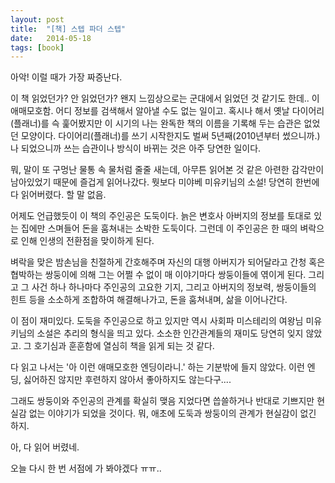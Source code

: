 ```yaml
---
layout: post
title:  "[책] 스텝 파더 스텝"
date:   2014-05-18
tags: [book]
---
```


아악! 이럴 때가 가장 짜증난다. 

  이 책 읽었던가? 안 읽었던가? 왠지 느낌상으로는 군대에서 읽었던 것 같기도 한데.. 이 애매모호함. 어디 정보를 검색해서 알아낼 수도 없는 일이고. 혹시나 해서 옛날 다이어리(플래너)를 슥 훑어봤지만 이 시기의 나는 완독한 책의 이름을 기록해 두는 습관은 없었던 모양이다. 다이어리(플래너)를 쓰기 시작한지도 벌써 5년째(2010년부터 썼으니까.)나 되었으니까 쓰는 습관이나 방식이 바뀌는 것은 아주 당연한 일이다. 

  뭐, 말이 또 구멍난 물통 속 물처럼 줄줄 새는데, 아무튼 읽어본 것 같은 아련한 감각만이 남아있었기 때문에 즐겁게 읽어나갔다. 뭣보다 미야베 미유키님의 소설! 당연히 한번에 다 읽어버렸다. 할 말 없음. 

  어제도 언급했듯이 이 책의 주인공은 도둑이다. 늙은 변호사 아버지의 정보를 토대로 있는 집에만 스며들어 돈을 훔쳐내는 소박한 도둑이다. 그런데 이 주인공은 한 때의 벼락으로 인해 인생의 전환점을 맞이하게 된다. 

  벼락을 맞은 밤손님을 친절하게 간호해주며 자신의 대행 아버지가 되어달라고 간청 혹은 협박하는 쌍둥이에 의해 그는 어쩔 수 없이 매 이야기마다 쌍둥이들에 엮이게 된다. 그리고 그 사건 하나 하나마다 주인공의 고요한 기지, 그리고 아버지의 정보력, 쌍둥이들의 힌트 등을 소소하게 조합하여 해결해나가고, 돈을 훔쳐내며, 삶을 이어나간다. 

  이 점이 재미있다. 도둑을 주인공으로 하고 있지만 역시 사회파 미스테리의 여왕님 미유키님의 소설은 추리의 형식을 띄고 있다. 소소한 인간관계들의 재미도 당연히 잊지 않았고. 그 호기심과 훈훈함에 열심히 책을 읽게 되는 것 같다. 

  다 읽고 나서는 '아 이런 애매모호한 엔딩이라니.' 하는 기분밖에 들지 않았다. 이런 엔딩, 싫어하진 않지만 후련하지 않아서 좋아하지도 않는다구.... 

  그래도 쌍둥이와 주인공의 관계를 확실히 맺음 지었다면 씁쓸하거나 반대로 기쁘지만 현실감 없는 이야기가 되었을 것이다. 뭐, 애초에 도둑과 쌍둥이의 관계가 현실감이 없긴 하지. 

  아, 다 읽어 버렸네. 

  오늘 다시 한 번 서점에 가 봐야겠다 ㅠㅠ..